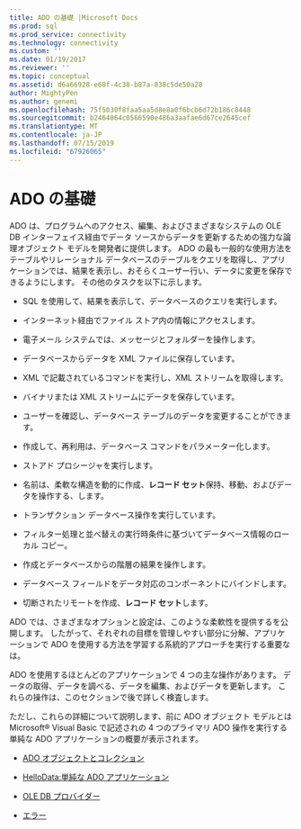 ```yaml
---
title: ADO の基礎 |Microsoft Docs
ms.prod: sql
ms.prod_service: connectivity
ms.technology: connectivity
ms.custom: ''
ms.date: 01/19/2017
ms.reviewer: ''
ms.topic: conceptual
ms.assetid: d6a66928-e68f-4c38-b87a-838c5de50a28
author: MightyPen
ms.author: genemi
ms.openlocfilehash: 75f5030f8faa5aa5d8e8a0f6bcb6d72b186c8448
ms.sourcegitcommit: b2464064c0566590e486a3aafae6d67ce2645cef
ms.translationtype: MT
ms.contentlocale: ja-JP
ms.lasthandoff: 07/15/2019
ms.locfileid: "67926065"
---
```

# <a name="ado-fundamentals"></a>ADO の基礎
ADO は、プログラムへのアクセス、編集、およびさまざまなシステムの OLE DB インターフェイス経由でデータ ソースからデータを更新するための強力な論理オブジェクト モデルを開発者に提供します。 ADO の最も一般的な使用方法をテーブルやリレーショナル データベースのテーブルをクエリを取得し、アプリケーションでは、結果を表示し、おそらくユーザー行い、データに変更を保存できるようにします。 その他のタスクを以下に示します。  
  
-   SQL を使用して、結果を表示して、データベースのクエリを実行します。  
  
-   インターネット経由でファイル ストア内の情報にアクセスします。  
  
-   電子メール システムでは、メッセージとフォルダーを操作します。  
  
-   データベースからデータを XML ファイルに保存しています。  
  
-   XML で記載されているコマンドを実行し、XML ストリームを取得します。  
  
-   バイナリまたは XML ストリームにデータを保存しています。  
  
-   ユーザーを確認し、データベース テーブルのデータを変更することができます。  
  
-   作成して、再利用は、データベース コマンドをパラメーター化します。  
  
-   ストアド プロシージャを実行します。  
  
-   名前は、柔軟な構造を動的に作成、**レコード セット**保持、移動、およびデータを操作する、します。  
  
-   トランザクション データベース操作を実行しています。  
  
-   フィルター処理と並べ替えの実行時条件に基づいてデータベース情報のローカル コピー。  
  
-   作成とデータベースからの階層の結果を操作します。  
  
-   データベース フィールドをデータ対応のコンポーネントにバインドします。  
  
-   切断されたリモートを作成、**レコード セット**します。  
  
 ADO では、さまざまなオプションと設定は、このような柔軟性を提供するを公開します。 したがって、それぞれの目標を管理しやすい部分に分解、アプリケーションで ADO を使用する方法を学習する系統的アプローチを実行する重要なは。  
  
 ADO を使用するほとんどのアプリケーションで 4 つの主な操作があります。 データの取得、データを調べる、データを編集、およびデータを更新します。 これらの操作は、このセクションで後で詳しく検査します。  
  
 ただし、これらの詳細について説明します、前に ADO オブジェクト モデルとは Microsoft® Visual Basic で記述されの 4 つのプライマリ ADO 操作を実行する単純な ADO アプリケーションの概要が表示されます。  
  
-   [ADO オブジェクトとコレクション](../../../ado/guide/data/ado-objects-and-collections.md)  
  
-   [HelloData:単純な ADO アプリケーション](../../../ado/guide/data/hellodata-a-simple-ado-application.md)  
  
-   [OLE DB プロバイダー](../../../ado/guide/data/ole-db-providers-ado.md)  
  
-   [エラー](../../../ado/guide/data/errors-ado.md)
